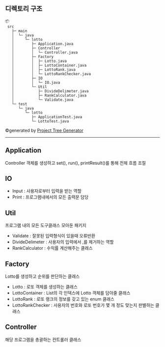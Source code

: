 ## 디렉토리 구조
```
📦 
 src
   ├─ main
   │  └─ java
   │     └─ lotto
   │        ├─ Application.java
   │        ├─ Controller
   │        │  └─ Controller.java
   │        ├─ Factory
   │        │  ├─ Lotto.java
   │        │  ├─ LottoContainer.java
   │        │  ├─ LottoRank.java
   │        │  └─ LottoRankChecker.java
   │        ├─ IO
   │        │  └─ IO.java
   │        └─ Util
   │           ├─ DivideDelimeter.java
   │           ├─ RankCalculator.java
   │           └─ Validate.java
   └─ test
      └─ java
         └─ lotto
            ├─ ApplicationTest.java
            └─ LottoTest.java
```
©generated by [Project Tree Generator](https://woochanleee.github.io/project-tree-generator)

---
## Application  
Controller 객체를 생성하고 set(), run(), printResult()를 통해 전체 흐름 조절

## IO
* Input : 사용자로부터 입력을 받는 역할
* Print : 프로그램내에서의 모든 출력문 담당

## Util
프로그램 내의 모든 도구클래스 모아둔 패키지
* Validate : 잘못된 입력형식이 있을때 오류반환
* DivideDelimeter : 사용자의 입력에서 ,를 제거하는 역할
* RankCalculator : 수익률 계산해주는 클래스

## Factory
Lotto를 생성하고 순위를 판단하는 클래스
* Lotto : 로또 객체를 생성하는 클래스
* LottoContainer : List의 각 인덱스에 Lotto 객체를 담아줄 클래스
* LottoRank : 로또 랭크의 정보를 갖고 있는 enum 클래스
* LottoRankChecker : 사용자의 번호와 로또 번호가 몇 개 정도 맞는지 판별하는 클래스

## Controller
해당 프로그램을 총괄하는 컨트롤러 클래스